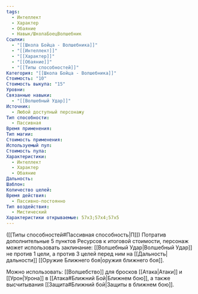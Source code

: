 ```yaml
---
tags:
  - Интеллект
  - Характер
  - Обаяние
  - Навык/ШколаБоецВолшебник
Ссылки:
  - "[[Школа Бойца - Волшебника]]"
  - "[[Интеллект]]"
  - "[[Характер]]"
  - "[[Обаяние]]"
  - "[[Типы способностей]]"
Категория: "[[Школа Бойца - Волшебника]]"
Стоимость: "10"
Стоимость выкупа: "15"
Уровни: 
Связанные навыки:
  - "[[Волшебный Удар]]"
Источник:
  - Любой доступный персонажу
Тип способности:
  - Пассивная
Время применения: 
Тип магии: 
Стоимость применения: 
Используемый пул: 
Стоимость пула: 
Характеристики:
  - Интеллект
  - Характер
  - Обаяние
Дальность: 
Шаблон: 
Количество целей: 
Время действия:
  - Пассивно-постоянно
Тип воздействия:
  - Мистический
Характеристики открываемые: 57x3;57x4;57x5
---
```

([[Типы способностей#Пассивная способность|П]]) Потратив дополнительные 5 пунктов Ресурсов к итоговой стоимости, персонаж может использовать заклинание: [[Волшебный Удар|Волшебный Удар]] не против 1 цели, а против 3 целей перед ним на [[Дальность|дальности]] [[Оружие Ближнего боя|оружия ближнего боя]]. 

Можно использовать: [[Волшебство]] для бросков [[Атака|Атаки]] и [[Урон|Урона]] в [[Атака#Ближний Бой|Ближнем бою]], а также высчитывания [[Защита#Ближний бой|Защиты в ближнем бою]].
